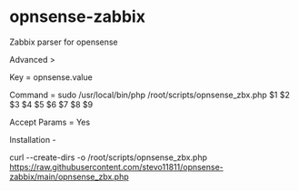 # opnsense-zabbix
Zabbix parser for opensense


Advanced >

Key = opnsense.value


Command = sudo /usr/local/bin/php /root/scripts/opnsense_zbx.php $1 $2 $3 $4 $5 $6 $7 $8 $9


Accept Params = Yes


Installation - 

curl --create-dirs -o /root/scripts/opnsense_zbx.php https://raw.githubusercontent.com/stevo11811/opnsense-zabbix/main/opnsense_zbx.php
